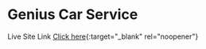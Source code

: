 # Genius Car Service

Live Site Link [Click here](https://genius-car-service1.netlify.app/){:target="\_blank" rel="noopener"}

